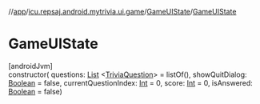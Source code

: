 //[app](../../../index.md)/[icu.repsaj.android.mytrivia.ui.game](../index.md)/[GameUIState](index.md)/[GameUIState](-game-u-i-state.md)

# GameUIState

[androidJvm]\
constructor(
questions: [List](https://kotlinlang.org/api/latest/jvm/stdlib/kotlin.collections/-list/index.html)
&lt;[TriviaQuestion](../../icu.repsaj.android.mytrivia.model/-trivia-question/index.md)&gt; =
listOf(),
showQuitDialog: [Boolean](https://kotlinlang.org/api/latest/jvm/stdlib/kotlin/-boolean/index.html) =
false,
currentQuestionIndex: [Int](https://kotlinlang.org/api/latest/jvm/stdlib/kotlin/-int/index.html) =
0, score: [Int](https://kotlinlang.org/api/latest/jvm/stdlib/kotlin/-int/index.html) = 0,
isAnswered: [Boolean](https://kotlinlang.org/api/latest/jvm/stdlib/kotlin/-boolean/index.html) =
false)
